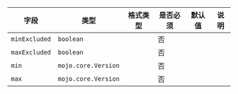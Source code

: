 | 字段 | 类型 | 格式类型 | 是否必须 | 默认值 | 说明 |
|---|---|---|---|---|---|
| `minExcluded` | `boolean` |  | 否 |  |
| `maxExcluded` | `boolean` |  | 否 |  |
| `min` | `mojo.core.Version` |  | 否 |  |
| `max` | `mojo.core.Version` |  | 否 |  |

